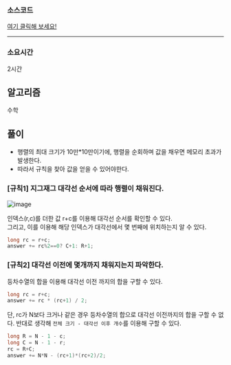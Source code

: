 ### 소스코드

[여기 클릭해 보세요!](https://github.com/BE-Archive/Algorithm-Study/blob/main/wnso-kim/Week_12/BOJ_3101_토끼의이동/BOJ_3101_토끼의이동.java)

---

### 소요시간

2시간

## 알고리즘

수학

## 풀이

- 행렬의 최대 크기가 10만\*10만이기에, 행렬을 순회하며 값을 채우면 메모리 초과가 발생한다.
- 따라서 규칙을 찾아 값을 얻을 수 있어야한다.

### [규칙1] 지그재그 대각선 순서에 따라 행렬이 채워진다.

![image](https://github.com/BE-Archive/Algorithm-Study/assets/109727039/bb11dc2d-13cc-4d1c-89ea-f08915ff81a1)

인덱스(r,c)를 더한 값 r+c를 이용해 대각선 순서를 확인할 수 있다.  
그리고, 이를 이용해 해당 인덱스가 대각선에서 몇 번째에 위치하는지 알 수 있다.

```java
long rc = r+c;
answer += rc%2==0? C+1: R+1;
```

### [규칙2] 대각선 이전에 몇개까지 채워지는지 파악한다.

등차수열의 합을 이용해 대각선 이전 까지의 합을 구할 수 있다.

```java
long rc = r+c;
answer += rc * (rc+1) / 2;
```

단, rc가 N보다 크거나 같은 경우 등차수열의 합으로 대각선 이전까지의 합을 구할 수 없다.
반대로 생각해 `전체 크기 - 대각선 이후 개수`를 이용해 구할 수 있다.

```java
long R = N - 1 - c;
long C = N - 1 - r;
rc = R+C;
answer += N*N - (rc+1)*(rc+2)/2;
```
